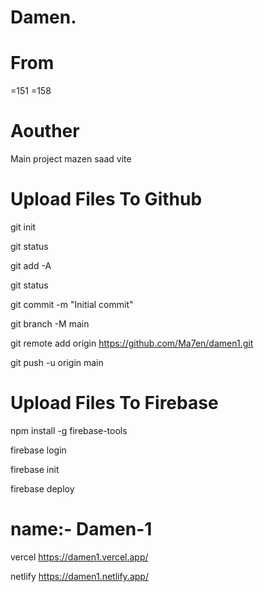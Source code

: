# Damen.

# From

=151
=158

# Aouther

Main project mazen saad
vite

# Upload Files To Github

<!-- upload files to github -->

git init

git status

git add -A

git status

git commit -m "Initial commit"

git branch -M main

git remote add origin https://github.com/Ma7en/damen1.git

git push -u origin main

# Upload Files To Firebase

<!-- upload files to firebase -->

npm install -g firebase-tools

firebase login

firebase init

firebase deploy

# name:- Damen-1

vercel
https://damen1.vercel.app/

netlify
https://damen1.netlify.app/
